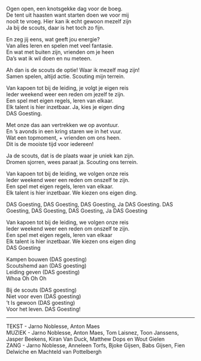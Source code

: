 Ogen open, een knotsgekke dag voor de boeg.  
De tent uit haasten want starten doen we voor mij  
nooit te vroeg. Hier kan ik echt gewoon mezelf zijn  
Ja bij de scouts, daar is het toch zo fijn.

En zeg jij eens, wat geeft jou energie?  
Van alles leren en spelen met veel fantasie.  
En wat met buiten zijn, vrienden om je heen  
Da’s wat ik wil doen en nu meteen.

Ah dan is de scouts de optie! Waar ik mezelf mag zijn!  
Samen spelen, altijd actie. Scouting mijn terrein.

Van kapoen tot bij de leiding, je volgt je eigen reis  
Ieder weekend weer een reden om jezelf te zijn.  
Een spel met eigen regels, leren van elkaar.  
Elk talent is hier inzetbaar. Ja, kies je eigen ding  
DAS Goesting.

Met onze das aan vertrekken we op avontuur.  
En ’s avonds in een kring staren we in het vuur.  
Wat een topmoment, + vrienden om ons heen.  
Dit is de mooiste tijd voor iedereen!

Ja de scouts, dat is de plaats waar je uniek kan zijn.  
Dromen sjorren, wees paraat ja. Scouting ons terrein.

Van kapoen tot bij de leiding, we volgen onze reis  
Ieder weekend weer een reden om onszelf te zijn.  
Een spel met eigen regels, leren van elkaar.  
Elk talent is hier inzetbaar. We kiezen ons eigen ding.

DAS Goesting, DAS Goesting, DAS Goesting, Ja DAS Goesting. DAS Goesting, DAS Goesting, DAS Goesting, Ja DAS Goesting

Van kapoen tot bij de leiding, we volgen onze reis  
Ieder weekend weer een reden om onszelf te zijn.  
Een spel met eigen regels, leren van elkaar  
Elk talent is hier inzetbaar. We kiezen ons eigen ding  
DAS Goesting

Kampen bouwen (DAS goesting)  
Scoutshemd aan (DAS goesting)  
Leiding geven (DAS goesting)  
Whoa Oh Oh Oh

Bij de scouts (DAS goesting)  
Niet voor even (DAS goesting)  
’t Is gewoon (DAS goesting)  
Voor het leven. DAS Goesting!

---

TEKST - Jarno Noblesse, Anton Maes  
MUZIEK - Jarno Noblesse, Anton Maes, Tom Laisnez, Toon Janssens, Jasper Beekens, Kiran Van Duck, Matthew Dops en Wout Gielen  
ZANG - Jarno Noblesse, Anneleen Torfs, Bjoke Gijsen, Babs Gijsen, Fien Delwiche en Machteld van Pottelbergh
